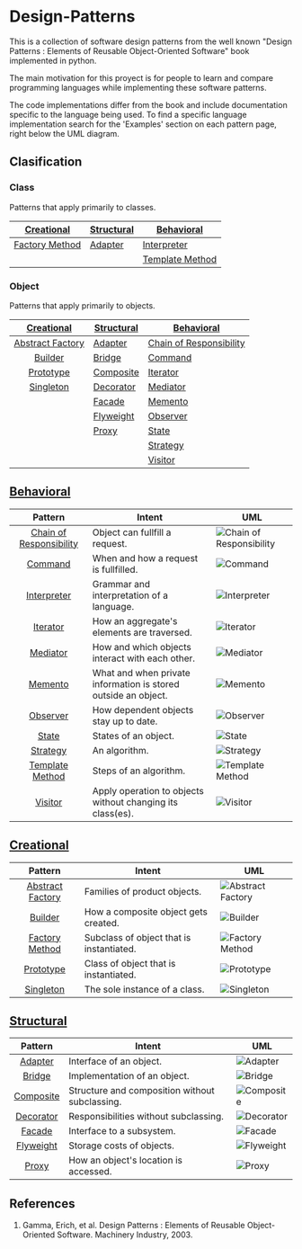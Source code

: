 # Design-Patterns
This is a collection of software design patterns from the well known "Design Patterns : Elements of Reusable Object-Oriented Software" book implemented in python.

The main motivation for this proyect is for people to learn and compare programming languages while implementing these software patterns.

The code implementations differ from the book and include documentation specific to the language being used. To find a specific language implementation search for the 'Examples' section on each pattern page, right below the UML diagram.

## Clasification

### Class

Patterns that apply primarily to classes.

[Creational][2]      | [Structural][3] | [Behavioral][1]
:------------------: | --------------- | -------------------
[Factory Method][13] | [Adapter][5]    | [Interpreter][15]
|                    |                 | [Template Method][25]

### Object

Patterns that apply primarily to objects.

[Creational][2]        | [Structural][3] | [Behavioral][1]
:--------------------: | --------------- | -------------------
[Abstract Factory][4]  | [Adapter][5]    | [Chain of Responsibility][8]
[Builder][7]           | [Bridge][6]     | [Command][9]
[Prototype][20]        | [Composite][10] | [Iterator][16]
[Singleton][22]        | [Decorator][11] | [Mediator][17]
|                      | [Facade][12]    | [Memento][18]
|                      | [Flyweight][14] | [Observer][19]
|                      | [Proxy][21]     | [State][23]
|                      |                 | [Strategy][24]
|                      |                 | [Visitor][26]


## [Behavioral][1]
Pattern                      | Intent | UML
:--------------------------: | ------ | ------
[Chain of Responsibility][8] | Object can fullfill a request.                                 | ![Chain of Responsibility][31]
[Command][9]                 | When and how a request is fullfilled.                          | ![Command][32]
[Interpreter][15]            | Grammar and interpretation of a language.                      | ![Interpreter][38]
[Iterator][16]               | How an aggregate's elements are traversed.                     | ![Iterator][39]
[Mediator][17]               | How and which objects interact with each other.                | ![Mediator][40]
[Memento][18]                | What and when private information is stored outside an object. | ![Memento][41]
[Observer][19]               | How dependent objects stay up to date.                         | ![Observer][42]
[State][23]                  | States of an object.                                           | ![State][46]
[Strategy][24]               | An algorithm.                                                  | ![Strategy][47]
[Template Method][25]        | Steps of an algorithm.                                         | ![Template Method][48]
[Visitor][26]                | Apply operation to objects without changing its class(es).     | ![Visitor][49]

## [Creational][2]
Pattern          | Intent | UML
:-------------------: | ------ | ------
[Abstract Factory][4] | Families of product objects.             | ![Abstract Factory][27]
[Builder][7]          | How a composite object gets created.     | ![Builder][30]
[Factory Method][13]  | Subclass of object that is instantiated. | ![Factory Method][36]
[Prototype][20]       | Class of object that is instantiated.    | ![Prototype][43]
[Singleton][22]       | The sole instance of a class.            | ![Singleton][45]

## [Structural][3]
Pattern                             | Intent | UML
:-------------: | ------ | ------
[Adapter][5]    | Interface of an object.                        | ![Adapter][28]
[Bridge][6]     | Implementation of an object.                   | ![Bridge][29]
[Composite][10]  | Structure and composition without subclassing. | ![Composite][33]
[Decorator][11]  | Responsibilities without subclassing.          | ![Decorator][34]
[Facade][12]     | Interface to a subsystem.                      | ![Facade][35]
[Flyweight][14] | Storage costs of objects.                      | ![Flyweight][37]
[Proxy][21]     | How an object's location is accessed.          | ![Proxy][44]

[1]: ./readmes/behavioral.md
[2]: ./readmes/creational.md
[3]: ./readmes/structural.md

[4]: ./readmes/abstract.md
[5]: ./readmes/adapter.md
[6]: ./readmes/bridge.md
[7]: ./readmes/builder.md
[8]: ./readmes/chain.md
[9]: ./readmes/command.md
[10]: ./readmes/composite.md
[11]: ./readmes/decorator.md
[12]: ./readmes/facade.md
[13]: ./readmes/factory.md
[14]: ./readmes/flyweight.md
[15]: ./readmes/interpreter.md
[16]: ./readmes/iterator.md
[17]: ./readmes/mediator.md
[18]: ./readmes/memento.md
[19]: ./readmes/observer.md
[20]: ./readmes/prototype.md
[21]: ./readmes/proxy.md
[22]: ./readmes/singleton.md
[23]: ./readmes/state.md
[24]: ./readmes/strategy.md
[25]: ./readmes/template.md
[26]: ./readmes/visitor.md

[27]: http://www.plantuml.com/plantuml/proxy?cache=no&src=https://raw.githubusercontent.com/rcavaz/Design-Patterns/feature/python/uml/abstract.uml
[28]: http://www.plantuml.com/plantuml/proxy?cache=no&src=https://raw.githubusercontent.com/rcavaz/Design-Patterns/feature/python/uml/adapter.uml
[29]: http://www.plantuml.com/plantuml/proxy?cache=no&src=https://raw.githubusercontent.com/rcavaz/Design-Patterns/feature/python/uml/bridge.uml
[30]: http://www.plantuml.com/plantuml/proxy?cache=no&src=https://raw.githubusercontent.com/rcavaz/Design-Patterns/feature/python/uml/builder.uml
[31]: http://www.plantuml.com/plantuml/proxy?cache=no&src=https://raw.githubusercontent.com/rcavaz/Design-Patterns/feature/python/uml/chain.uml
[32]: http://www.plantuml.com/plantuml/proxy?cache=no&src=https://raw.githubusercontent.com/rcavaz/Design-Patterns/feature/python/uml/command.uml
[33]: http://www.plantuml.com/plantuml/proxy?cache=no&src=https://raw.githubusercontent.com/rcavaz/Design-Patterns/feature/python/uml/composite.uml
[34]: http://www.plantuml.com/plantuml/proxy?cache=no&src=https://raw.githubusercontent.com/rcavaz/Design-Patterns/feature/python/uml/decorator.uml
[35]: http://www.plantuml.com/plantuml/proxy?cache=no&src=https://raw.githubusercontent.com/rcavaz/Design-Patterns/feature/python/uml/facade.uml
[36]: http://www.plantuml.com/plantuml/proxy?cache=no&src=https://raw.githubusercontent.com/rcavaz/Design-Patterns/feature/python/uml/factory.uml
[37]: http://www.plantuml.com/plantuml/proxy?cache=no&src=https://raw.githubusercontent.com/rcavaz/Design-Patterns/feature/python/uml/flyweight.uml
[38]: http://www.plantuml.com/plantuml/proxy?cache=no&src=https://raw.githubusercontent.com/rcavaz/Design-Patterns/feature/python/uml/interpreter.uml
[39]: http://www.plantuml.com/plantuml/proxy?cache=no&src=https://raw.githubusercontent.com/rcavaz/Design-Patterns/feature/python/uml/iterator.uml
[40]: http://www.plantuml.com/plantuml/proxy?cache=no&src=https://raw.githubusercontent.com/rcavaz/Design-Patterns/feature/python/uml/mediator.uml
[41]: http://www.plantuml.com/plantuml/proxy?cache=no&src=https://raw.githubusercontent.com/rcavaz/Design-Patterns/feature/python/uml/memento.uml
[42]: http://www.plantuml.com/plantuml/proxy?cache=no&src=https://raw.githubusercontent.com/rcavaz/Design-Patterns/feature/python/uml/observer.uml
[43]: http://www.plantuml.com/plantuml/proxy?cache=no&src=https://raw.githubusercontent.com/rcavaz/Design-Patterns/feature/python/uml/prototype.uml
[44]: http://www.plantuml.com/plantuml/proxy?cache=no&src=https://raw.githubusercontent.com/rcavaz/Design-Patterns/feature/python/uml/proxy.uml
[45]: http://www.plantuml.com/plantuml/proxy?cache=no&src=https://raw.githubusercontent.com/rcavaz/Design-Patterns/feature/python/uml/singleton.uml
[46]: http://www.plantuml.com/plantuml/proxy?cache=no&src=https://raw.githubusercontent.com/rcavaz/Design-Patterns/feature/python/uml/state.uml
[47]: http://www.plantuml.com/plantuml/proxy?cache=no&src=https://raw.githubusercontent.com/rcavaz/Design-Patterns/feature/python/uml/strategy.uml
[48]: http://www.plantuml.com/plantuml/proxy?cache=no&src=https://raw.githubusercontent.com/rcavaz/Design-Patterns/feature/python/uml/template.uml
[49]: http://www.plantuml.com/plantuml/proxy?cache=no&src=https://raw.githubusercontent.com/rcavaz/Design-Patterns/feature/python/uml/visitor.uml

## References
1. Gamma, Erich, et al. Design Patterns : Elements of Reusable Object-Oriented Software. Machinery Industry, 2003.
